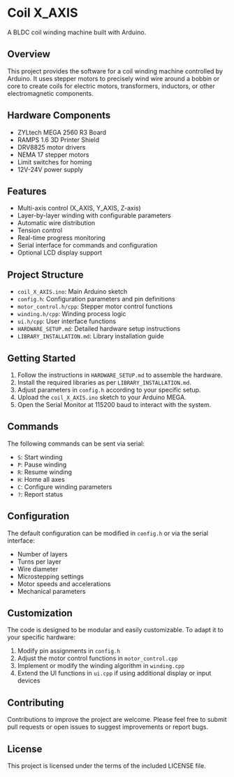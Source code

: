 # Coil X_AXIS

A BLDC coil winding machine built with Arduino.

## Overview

This project provides the software for a coil winding machine controlled by Arduino. It uses stepper motors to precisely wind wire around a bobbin or core to create coils for electric motors, transformers, inductors, or other electromagnetic components.

## Hardware Components

- ZYLtech MEGA 2560 R3 Board
- RAMPS 1.6 3D Printer Shield
- DRV8825 motor drivers
- NEMA 17 stepper motors
- Limit switches for homing
- 12V-24V power supply

## Features

- Multi-axis control (X_AXIS, Y_AXIS, Z-axis)
- Layer-by-layer winding with configurable parameters
- Automatic wire distribution
- Tension control
- Real-time progress monitoring
- Serial interface for commands and configuration
- Optional LCD display support

## Project Structure

- `coil_X_AXIS.ino`: Main Arduino sketch
- `config.h`: Configuration parameters and pin definitions
- `motor_control.h/cpp`: Stepper motor control functions
- `winding.h/cpp`: Winding process logic
- `ui.h/cpp`: User interface functions
- `HARDWARE_SETUP.md`: Detailed hardware setup instructions
- `LIBRARY_INSTALLATION.md`: Library installation guide

## Getting Started

1. Follow the instructions in `HARDWARE_SETUP.md` to assemble the hardware.
2. Install the required libraries as per `LIBRARY_INSTALLATION.md`.
3. Adjust parameters in `config.h` according to your specific setup.
4. Upload the `coil_X_AXIS.ino` sketch to your Arduino MEGA.
5. Open the Serial Monitor at 115200 baud to interact with the system.

## Commands

The following commands can be sent via serial:
- `S`: Start winding
- `P`: Pause winding
- `R`: Resume winding
- `H`: Home all axes
- `C`: Configure winding parameters
- `?`: Report status

## Configuration

The default configuration can be modified in `config.h` or via the serial interface:
- Number of layers
- Turns per layer
- Wire diameter
- Microstepping settings
- Motor speeds and accelerations
- Mechanical parameters

## Customization

The code is designed to be modular and easily customizable. To adapt it to your specific hardware:

1. Modify pin assignments in `config.h`
2. Adjust the motor control functions in `motor_control.cpp`
3. Implement or modify the winding algorithm in `winding.cpp`
4. Extend the UI functions in `ui.cpp` if using additional display or input devices

## Contributing

Contributions to improve the project are welcome. Please feel free to submit pull requests or open issues to suggest improvements or report bugs.

## License

This project is licensed under the terms of the included LICENSE file.
